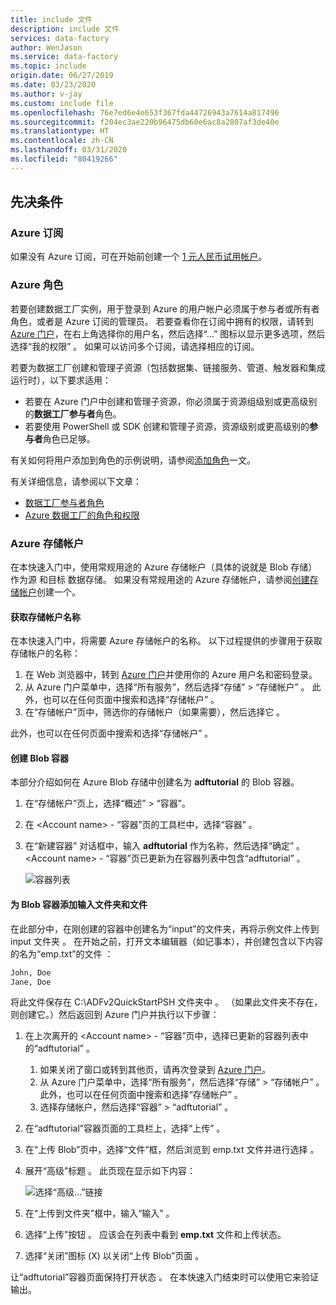 ```yaml
---
title: include 文件
description: include 文件
services: data-factory
author: WenJason
ms.service: data-factory
ms.topic: include
origin.date: 06/27/2019
ms.date: 03/23/2020
ms.author: v-jay
ms.custom: include file
ms.openlocfilehash: 76e7ed6e4e653f367fda44726943a7614a817496
ms.sourcegitcommit: f204ec3ae220b96475db60e6ac8a2807af3de40e
ms.translationtype: HT
ms.contentlocale: zh-CN
ms.lasthandoff: 03/31/2020
ms.locfileid: "80419266"
---
```

## <a name="prerequisites"></a>先决条件

### <a name="azure-subscription"></a>Azure 订阅
如果没有 Azure 订阅，可在开始前创建一个 [1 元人民币试用帐户](https://www.azure.cn/zh-cn/pricing/1rmb-trial-full/?form-type=identityauth)。

### <a name="azure-roles"></a>Azure 角色
若要创建数据工厂实例，用于登录到 Azure 的用户帐户必须属于参与者或所有者角色，或者是 Azure 订阅的管理员。    若要查看你在订阅中拥有的权限，请转到 [Azure 门户](https://portal.azure.cn)，在右上角选择你的用户名，然后选择“...”  图标以显示更多选项，然后选择“我的权限”  。 如果可以访问多个订阅，请选择相应的订阅。

若要为数据工厂创建和管理子资源（包括数据集、链接服务、管道、触发器和集成运行时），以下要求适用：

- 若要在 Azure 门户中创建和管理子资源，你必须属于资源组级别或更高级别的**数据工厂参与者**角色。
- 若要使用 PowerShell 或 SDK 创建和管理子资源，资源级别或更高级别的**参与者**角色已足够。

有关如何将用户添加到角色的示例说明，请参阅[添加角色](https://docs.azure.cn/zh-cn/billing/billing-add-change-azure-subscription-administrator)一文。

有关详细信息，请参阅以下文章：

- [数据工厂参与者角色](../articles/role-based-access-control/built-in-roles.md#data-factory-contributor)
- [Azure 数据工厂的角色和权限](../articles/data-factory/concepts-roles-permissions.md)

### <a name="azure-storage-account"></a>Azure 存储帐户
在本快速入门中，使用常规用途的 Azure 存储帐户（具体的说就是 Blob 存储）作为源  和目标  数据存储。 如果没有常规用途的 Azure 存储帐户，请参阅[创建存储帐户](../articles/storage/common/storage-account-create.md)创建一个。 

#### <a name="get-the-storage-account-name"></a>获取存储帐户名称
在本快速入门中，将需要 Azure 存储帐户的名称。 以下过程提供的步骤用于获取存储帐户的名称： 

1. 在 Web 浏览器中，转到 [Azure 门户](https://portal.azure.cn)并使用你的 Azure 用户名和密码登录。
2. 从 Azure 门户菜单中，选择“所有服务”，然后选择“存储” > “存储帐户”    。 此外，也可以在任何页面中搜索和选择“存储帐户”  。
3. 在“存储帐户”页中，筛选你的存储帐户（如果需要），然后选择它  。 

此外，也可以在任何页面中搜索和选择“存储帐户”  。

#### <a name="create-a-blob-container"></a>创建 Blob 容器
本部分介绍如何在 Azure Blob 存储中创建名为 **adftutorial** 的 Blob 容器。

1. 在“存储帐户”页上，选择“概述” > “容器”。  
2. 在 \<Account name> - “容器”页的工具栏中，选择“容器”    。
3. 在“新建容器”  对话框中，输入 **adftutorial** 作为名称，然后选择“确定”  。 \<Account name> - “容器”页已更新为在容器列表中包含“adftutorial”    。

   ![容器列表](media/data-factory-quickstart-prerequisites/list-of-containers.png)

#### <a name="add-an-input-folder-and-file-for-the-blob-container"></a>为 Blob 容器添加输入文件夹和文件
在此部分中，在刚创建的容器中创建名为“input”的文件夹，再将示例文件上传到 input 文件夹  。 在开始之前，打开文本编辑器（如记事本），并创建包含以下内容的名为“emp.txt”的文件   ：

```emp.txt
John, Doe
Jane, Doe
```

将此文件保存在 C:\ADFv2QuickStartPSH 文件夹中  。 （如果此文件夹不存在，则创建它。）然后返回到 Azure 门户并执行以下步骤：

1. 在上次离开的 \<Account name> - “容器”页中，选择已更新的容器列表中的“adftutorial”    。

   1. 如果关闭了窗口或转到其他页，请再次登录到 [Azure 门户](https://portal.azure.cn)。
   1. 从 Azure 门户菜单中，选择“所有服务”，然后选择“存储” > “存储帐户”    。 此外，也可以在任何页面中搜索和选择“存储帐户”  。
   1. 选择存储帐户，然后选择“容器” > “adftutorial”   。

2. 在“adftutorial”容器页面的工具栏上，选择“上传”   。
3. 在“上传 Blob”页中，选择“文件”框，然后浏览到 emp.txt 文件并进行选择    。
4. 展开“高级”标题  。 此页现在显示如下内容：

   ![选择“高级...”链接](media/data-factory-quickstart-prerequisites/upload-blob-advanced.png)
5. 在“上传到文件夹”框中，输入“输入”   。
6. 选择“上传”按钮  。 应该会在列表中看到 **emp.txt** 文件和上传状态。
7. 选择“关闭”图标 (X) 以关闭“上传 Blob”页面    。

让“adftutorial”容器页面保持打开状态  。 在本快速入门结束时可以使用它来验证输出。